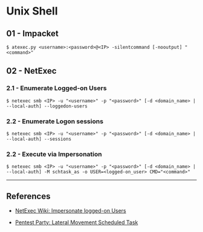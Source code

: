 # Unix Shell

## 01 - Impacket

`$ atexec.py <username>:<password>@<IP> -silentcommand [-nooutput] "<command>"`

## 02 - NetExec

### 2.1 - Enumerate Logged-on Users

`$ netexec smb <IP> -u "<username>" -p "<password>" [-d <domain_name> | --local-auth] --loggedon-users`

### 2.2 - Enumerate Logon sessions

`$ netexec smb <IP> -u "<username>" -p "<password>" [-d <domain_name> | --local-auth] --sessions`

### 2.2 - Execute via Impersonation

```
$ netexec smb <IP> -u "<username>" -p "<password>" [-d <domain_name> | --local-auth] -M schtask_as -o USER=<logged-on_user> CMD="<command>"
```

---
## References

- [NetExec Wiki: Impersonate logged-on Users](https://www.netexec.wiki/smb-protocol/impersonate-logged-on-users)

- [Pentest Party: Lateral Movement Scheduled Task](https://pentest.party/notes/lateral-movement/scheduled-task)